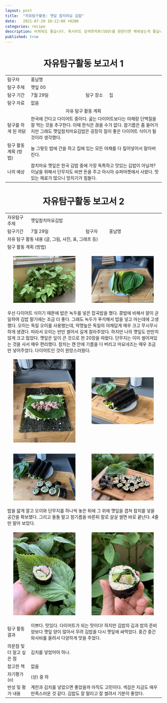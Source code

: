 ```yaml
---
layout: post
title:  "자유탐구활동: 깻잎 참치마요 김밥"
date:   2021-07-29 10:12:00 +0200
categories: recipe
description: 비워둬도 좋습니다. 혹시라도 검색최적화(SEO)를 원한다면 채워넣는게 좋습니다.
published: true
---
```

 
<h1 style='text-align:center;font-weight:bold;'>자유탐구활동 보고서 1</h1>

<table>
  <tr>
    <td style="width: 15%;">탐구자</td>
    <td style="width: 85%;" colspan=3>홍남명</td>
  </tr>
  <tr>
    <td>탐구 주제</td>
    <td colspan=3>깻잎 00 </td>
  </tr>
  <tr>
    <td>탐구 기간</td>
    <td style="width: 35%;" >7월 29일</td>
    <td style="width: 15%;" >탐구 장소</td>
    <td style="width: 35%;" >집 </td>
  </tr>

  <tr>
    <td>탐구 자료</td>
    <td colspan=3>없음</td>
  </tr>
  <tr>
    <td colspan=4 style='text-align:center'>자유 탐구 활동 계획</td>
  </tr>
  <tr>
    <td>탐구를 하게 된 까닭</td>
    <td colspan=3>한국에 간다고 다이어트 중이다. 굶는 다이어트보다는 야채랑 단백질을 잘 먹는 것을 추구한다. 이때 한식은 끊을 수가 없다. 참기름은 좀 들어가지만 그래도 깻잎참치마요김밥은 굉장히 질이 좋은 다이어트 식이가 될 것이라 생각했다. </td>
  </tr>
  <tr>
    <td>탐구 활동 계획 (방법)</td>
    <td colspan=3>
    늘 그렇듯 밥에 간을 하고 집에 있는 모든 야채를 다 짚어넣어서 말아버린다.</td>
  </tr>
  <tr>
    <td>나의 예상</td>
    <td colspan=3>참치마요 깻잎은 한국 김밥 중에 가장 독특하고 맛있는 김밥이 아닐까? 이날을 위해서 단무지도 비싼 돈을 주고 아시아 슈퍼마켓에서 사왔다. 맛있는 재료가 많으니 망치기가 힘들다. </td>
  </tr>
</table>
   
<h1 style='text-align:center;font-weight:bold;'>자유탐구활동 보고서 2</h1> 

<table>
  <tr>
    <td style="width: 15%;">자유탐구주제</td>
    <td style="width: 85%;" colspan=3>깻잎참치마요김밥</td>
  </tr>
  <tr>
    <td style="width: 15%;">탐구기간</td>
    <td style="width: 35%;">7월 29일</td>
    <td style="width: 15%;">탐구자</td>
    <td style="width: 35%;">홍남명</td>
  </tr>
  <tr>
    <td colspan=4> 자유 탐구 활동 내용 (글, 그림, 사진, 표, 그래프 등)</td>
  </tr>
  <tr>
    <td colspan=4>탐구 활동 계획 (방법)</td>
  </tr>
  <tr>
     <td colspan=2>
       <p align="center">
     <img src="/asset/images/Perilagimbab_1-leaves.jpg" width="200px" />
     </p>
     </td>
     <td colspan=2>
     <p align="center">
     <img src="/asset/images/Perilagimbab_2-prepare.jpg" width="200px" />
     </p>
     </td>
  </tr>
  <tr>
  <td colspan=4>
     우선 다이어트 식이기 때문에 밥은 녹두를 넣은 잡곡밥을 했다. 콩밥에 비해서 알이 균일하여 김밥 말기에는 조금 더 좋다. 그래도 녹두가 푸석해서 밥을 넣고 마는데에 고생했다. 오이는 독일 오이를 사용했는데, 악명높은 독일의 야채답게 매우 크고 무시무시하게 생겼다. 따라서 오이는 반만 썰어서 길게 잘라주었다. 하지만 나의 깻잎도 만만치 않게 크고 많았다. 깻잎은 잎이 큰 것으로 한 20장을 따왔다. 단무지는 이미 썰어져있는 것을 사서 매우 편리했다. 참치는 캔 안에 기름을 다 버리고 마요네즈는 매우 조금만 넣어주었다. 다이어트인 것이 원망스러웠다. </td>
  </tr>
  
  <tr>
   <td colspan=2> 
     <p align="center">
     <img src="/asset/images/Perilagimbab_3-folding.jpg" width="200px" />
     </p>
   </td>
   <td colspan=2> 
     <p align="center">
     <img src="/asset/images/Perilagimbab_4-staking.jpg" width="200px" />
     </p>
    </td>
  </tr>
  <tr>
   <td colspan=2> 
     <p align="center">
     <img src="/asset/images/Perilagimbab_5-cutting.jpg" width="200px" />
     </p>
   </td>
   <td colspan=2> 
     <p align="center">
     <img src="/asset/images/Perilagimbab_6-fullshot.jpg" width="200px" />
     </p>
    </td>
  </tr>
  <tr>
    <td colspan=4> 
    밥을 얇게 깔고 오이와 단무지를 하나씩 놓은 뒤에 그 위에 깻잎을 겹쳐 참치를 넣을 공간을 확보했다. 그리고 돌돌 말고 참기름을 바른뒤 칼로 살살 썰면 바로 끝난다. 4줄만 말아 보았다. 
    </td>
  </tr>
  
  <tr>
   <td colspan=2> 
     <p align="center">
     <img src="/asset/images/Perilagimbab_7closeup2.jpg" width="200px" />
     </p>
   </td>
   <td colspan=2> 
     <p align="center">
     <img src="/asset/images/Perilagimbab_8-closeupwithwasabi.jpg" width="200px" />
     </p>
    </td>
  </tr>
  <tr>
    <td style="width: 15%;">탐구 활동 결과</td>
    <td style="width: 85%;" colspan=3> 이쁘다. 맛있다. 다이어트가 되는 맛이다! 하지만 김밥의 김과 밥의 준비양보다 깻잎 양이 많아서 무려 김밥을 다시 깻잎에 싸먹었다. 중간 중간 와사비를 올려서 다양하게 맛을 주었다. </td>
  </tr>
  <tr>
    <td style="width: 15%;">의문점 및 더 알고 싶은 점</td>
    <td style="width: 85%;" colspan=3> 김치를 넣었어야 하나.  </td>
  </tr>
  <tr>
    <td style="width: 15%;">참고한 책</td>
    <td style="width: 85%;" colspan=3> 없음 </td>
  </tr>
  <tr>
    <td style="width: 15%;">자기평가(o)</td>
    <td style="width: 85%;" colspan=3> (상) 중 하 </td>
  </tr>
  <tr>
    <td style="width: 15%;">반성 및 평가 내용</td>
    <td style="width: 85%;" colspan=3> 계란과 김치를 넣었으면 좋았을까 아직도 고민이다. 색감은 지금도 매우 만족스러운 것 같다. 김밥도 잘 말리고 잘 썰려서 기분이 좋았다.   </td>
  </tr>
</table>

